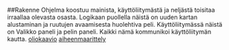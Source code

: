 ##Rakenne
Ohjelma koostuu mainista, käyttöliitymästä ja neljästä toisitaa irraallaa olevasta osasta. Logikaan puollella näistä on uuden kartan alustaminan ja ruutujen avaamisesta huolehtiva peli. Käyttöliitymässä näistä on Valikko paneli ja pelin paneli. Kaikki nämä kommunikoi käyttöliitymän kautta.
[oliokaavio](https://github.com/teiran/Miinaharavatiera/blob/master/documentaatio/Oliokaavio.jpg)
[aiheenmaarittely](https://github.com/teiran/Miinaharavatiera/blob/master/documentaatio/aiheenmaaritely.md)
